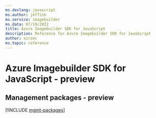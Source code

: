 ```yaml
---
ms.devlang: javascript
ms.author: jeffish
ms.service: imagebuilder
ms.data: 07/19/2022
title: Azure Imagebuilder SDK for JavaScript
description: Reference for Azure Imagebuilder SDK for JavaScript
author: xirzec
ms.topic: reference
---
```

# Azure Imagebuilder SDK for JavaScript - preview

## Management packages - preview
[!INCLUDE [mgmt-packages](imagebuilder-mgmt-index.md)]
